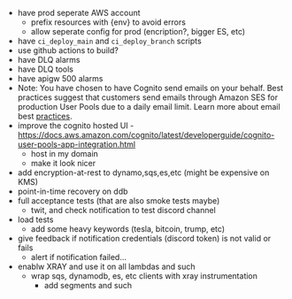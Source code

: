 - have prod seperate AWS account
  - prefix resources with {env} to avoid errors
  - allow seperate config for prod (encription?, bigger ES, etc)
- have `ci_deploy_main` and `ci_deploy_branch` scripts
- use github actions to build?
- have DLQ alarms
- have DLQ tools
- have apigw 500 alarms
- Note: You have chosen to have Cognito send emails on your behalf. Best practices suggest that customers send emails through Amazon SES for production User Pools due to a daily email limit. Learn more about email best [practices](https://docs.aws.amazon.com/cognito/latest/developerguide/signing-up-users-in-your-app.html).
- improve the cognito hosted UI - https://docs.aws.amazon.com/cognito/latest/developerguide/cognito-user-pools-app-integration.html
  - host in my domain
  - make it look nicer
- add encryption-at-rest to dynamo,sqs,es,etc (might be expensive on KMS)
- point-in-time recovery on ddb
- full acceptance tests (that are also smoke tests maybe)
  - twit, and check notification to test discord channel
- load tests
  - add some heavy keywords (tesla, bitcoin, trump, etc)
- give feedback if notification credentials (discord token) is not valid or fails
  - alert if notification failed...
- enablw XRAY and use it on all lambdas and such
  - wrap sqs, dynamodb, es, etc clients with xray instrumentation
    - add segments and such
